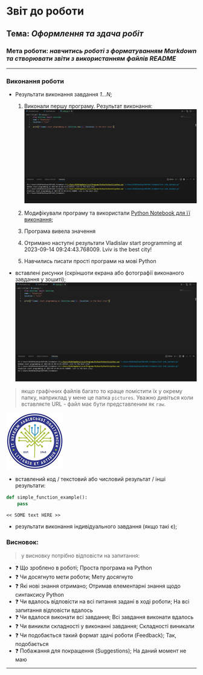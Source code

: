 # Звіт до роботи
## Тема: _Оформлення та здача робіт_
### Мета роботи: _навчитись роботі з форматуванням Markdown та створювати звіти з використанням файлів README_
---
### Виконання роботи
- Результати виконання завдання *1...N*;
    1. Виконали першу програму. Результат виконання: ![Alt text](%D0%97%D0%B0%D0%B2%D0%B4%D0%B0%D0%BD%D0%BD%D1%8F1-2.PNG)
    1. Модифікували програму та використали [Python Notebook для її виконання](nb.ipynb);
    
    1. Програма вивела значення 
    1. Отримано наступні результати Vladislav start programming at 2023-09-14 09:24:43.768009. Lviv is the best city!
    1. Навчились писати прості програми на мові Python
- вставлені рисунки (скріншоти екрана або фотографії виконаного завдання у зошиті);
![Alt text](%D0%97%D0%B0%D0%B2%D0%B4%D0%B0%D0%BD%D0%BD%D1%8F1-2.PNG)
> якщо графічних файлів багато то краще помістити їх у окрему папку, наприклад у мене це папка `pictures`. Уважно дивіться коли вставляєте URL - файл має бути представленим як `raw`. 

![alt text](https://github.com/BobasB/it_college/raw/main/reports/pictures/logo-lit.jpg "ІТ Коледж")

- вставлений код / текстовий або числовий результат / інші результати:
```python
def simple_function_example():
    pass
```
```text
<< SOME text HERE >>
```

- результати виконання індивідуального завдання (якщо такі є);

### Висновок: 
> у висновку потрібно відповісти на запитання:
- :question: Що зроблено в роботі;
Проста програма на Python
- :question: Чи досягнуто мети роботи;
Мету досягнуто
- :question: Які нові знання отримано;
Отримав елементарні знання щодо синтаксису Python
- :question: Чи вдалось відповісти на всі питання задані в ході роботи;
На всі запитання відповісти вдалось
- :question: Чи вдалося виконати всі завдання;
Всі завдання виконати вдалось
- :question: Чи виникли складності у виконанні завдання;
Складності виникали
- :question: Чи подобається такий формат здачі роботи (Feedback);
Так, подобається
- :question: Побажання для покращення (Suggestions);
На даний момент не маю
---
